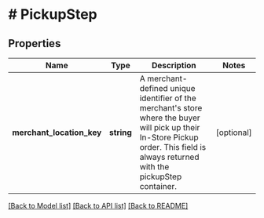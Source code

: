 # # PickupStep

## Properties

Name | Type | Description | Notes
------------ | ------------- | ------------- | -------------
**merchant_location_key** | **string** | A merchant-defined unique identifier of the merchant&#39;s store where the buyer will pick up their In-Store Pickup order. This field is always returned with the pickupStep container. | [optional]

[[Back to Model list]](../../README.md#models) [[Back to API list]](../../README.md#endpoints) [[Back to README]](../../README.md)
